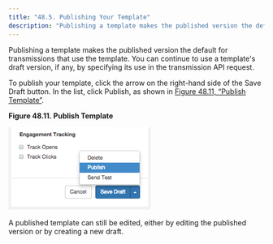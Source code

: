 ```yaml
---
title: "48.5. Publishing Your Template"
description: "Publishing a template makes the published version the default for transmissions that use the template You can continue to use a template's draft version if any by specifying its use in the transmission API request To publish your template click the arrow on the right hand side of the Save..."
---
```


Publishing a template makes the published version the default for transmissions that use the template. You can continue to use a template's draft version, if any, by specifying its use in the transmission API request.

To publish your template, click the arrow on the right-hand side of the Save Draft button. In the list, click Publish, as shown in [Figure 48.11, “Publish Template”](web-ui.templates.publish#figure_publish_template "Figure 48.11. Publish Template").

<a name="figure_publish_template"></a> 

**Figure 48.11. Publish Template**

![Publish Template](images/publish_template.png)

A published template can still be edited, either by editing the published version or by creating a new draft.